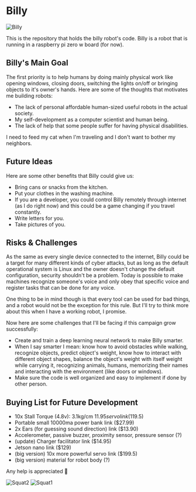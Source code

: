 # Billy

![Billy](https://tuba.work/img/billy_card.jpg)

This is the repository that holds the billy robot's code. Billy is a robot that is running in a raspberry pi zero w board (for now).

## Billy's Main Goal
The first priority is to help humans by doing mainly physical work like opening windows, closing doors, switching the lights on/off or bringing objects to it's owner's hands. Here are some of the thoughts that motivates me building robots: 

* The lack of personal affordable human-sized useful robots in the actual society.
* My self-development as a computer scientist and human being.
* The lack of help that some people suffer for having physical disabilities.

I need to feed my cat when I'm traveling and I don't want to bother my neighbors.

## Future Ideas
Here are some other benefits that Billy could give us:

* Bring cans or snacks from the kitchen.
* Put your clothes in the washing machine.
* If you are a developer, you could control Billy remotely through internet (as I do right now) and this could be a game changing if you travel constantly.
* Write letters for you.
* Take pictures of you.

## Risks & Challenges
As the same as every single device connected to the internet, Billy could be a target for many different kinds of cyber attacks, but as long as the default operational system is Linux and the owner doesn't change the default configuration, security shouldn't be a problem. Today is possible to make machines recognize someone's voice and only obey that specific voice and register tasks that can be done for any voice.

One thing to be in mind though is that every tool can be used for bad things, and a robot would not be the exception for this rule. But I'll try to think more about this when I have a working robot, I promise.

Now here are some challenges that I'll be facing if this campaign grow successfully:

* Create and train a deep learning neural network to make Billy smarter.
* When I say smarter I mean: know how to avoid obstacles while walking, recognize objects, predict object's weight, know how to interact with different object shapes, balance the object's weight with itself weight while carrying it, recognizing animals, humans, memorizing their names and interacting with the environment (like doors or windows).
* Make sure the code is well organized and easy to implement if done by other person.

## Buying List for Future Development
* 10x Stall Torque (4.8v): 3.1kg/cm $11.95 servo link ($119.5)
* Portable small 10000ma power bank link ($27.99)
* 2x Ears (for guessing sound direction) link ($13.90)
* Accelerometer, passive buzzer, proximity sensor, pressure sensor (?)
* (update) Charger facilitator link ($14.95)
* Jetson nano link ($129)
* (big version) 10x more powerful servo link ($199.5)
* (big version) material for robot body (?)

Any help is appreciated :beer: 

![Squat2](https://tuba.work/img/billy4.gif) ![Squat1](https://tuba.work/img/billy1.gif)
